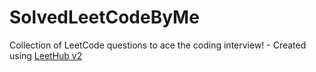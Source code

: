 # SolvedLeetCodeByMe
Collection of LeetCode questions to ace the coding interview! - Created using [LeetHub v2](https://github.com/arunbhardwaj/LeetHub-2.0)
